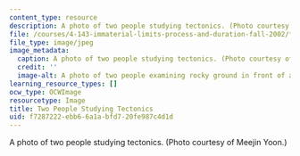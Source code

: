 ```yaml
---
content_type: resource
description: A photo of two people studying tectonics. (Photo courtesy of Meejin Yoon.)
file: /courses/4-143-immaterial-limits-process-and-duration-fall-2002/f7287222ebb66a1abfd720fe987c4d1d_4-143f02.jpg
file_type: image/jpeg
image_metadata:
  caption: A photo of two people studying tectonics. (Photo courtesy of Meejin Yoon.)
  credit: ''
  image-alt: A photo of two people examining rocky ground in front of a massive cliff-face.
learning_resource_types: []
ocw_type: OCWImage
resourcetype: Image
title: Two People Studying Tectonics
uid: f7287222-ebb6-6a1a-bfd7-20fe987c4d1d
---
```

A photo of two people studying tectonics. (Photo courtesy of Meejin Yoon.)

